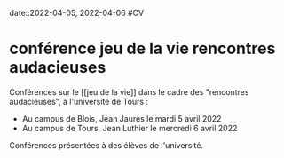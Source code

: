 date::2022-04-05, 2022-04-06
#CV
# conférence jeu de la vie rencontres audacieuses
Conférences sur le [[jeu de la vie]] dans le cadre des "rencontres audacieuses", à l'université de Tours :
 - Au campus de Blois, Jean Jaurès le mardi 5 avril 2022
 - Au campus de Tours, Jean Luthier le mercredi 6 avril 2022

Conférences présentées à des élèves de l'université.